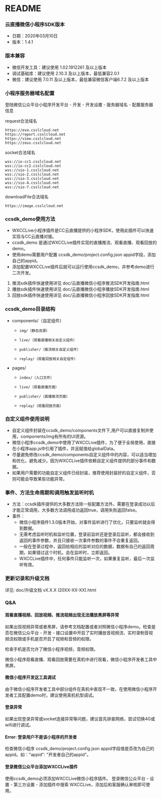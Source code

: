 # README

### 云直播微信小程序SDK版本
* 日期：2020年03月10日
* 版本：1.4.1

### 版本兼容
* 微信开发工具：建议使用 1.02.1912261 及以上版本
* 调试基础库：建议使用 2.10.3 及以上版本，最低兼容2.0.1
* 微信：建议使用 7.0.11 及以上版本，最低兼容微信客户端6.7.2 及以上版本

### 小程序服务器域名配置
登陆微信公众平台小程序开发平台 - 开发 - 开发设置 - 服务器域名 - 配置服务器信息

request合法域名
```
https://eva.csslcloud.net
https://report.csslcloud.net
https://view.csslcloud.net
https://zeus.csslcloud.net
```

socket合法域名
```
wss://io-cc1.csslcloud.net
wss://io-cc2.csslcloud.net
wss://sio-1.csslcloud.net
wss://sio-2.csslcloud.net
wss://sio-3.csslcloud.net
wss://sio-4.csslcloud.net
wss://sio-7.csslcloud.net
```

downloadFile合法域名
```
https://image.csslcloud.net
```
### ccsdk_demo使用方法
* WXCCLive小程序插件是CC云直播提供的小程序SDK，使用此插件可以快速实现与CC云直播对接。
* ccsdk_demo 是通过WXCCLive插件实现的直播推流、观看直播、观看回放的demo。
* 使用demo需要用户配置 ccsdk_demo/project.config.json appid字段，添加自己的appid。
* 添加配置WXCCLive插件后就可以运行使用ccsdk_demo，并参考demo进行二次开发。

1. 推流sdk插件快速使用详见 doc/云直播微信小程序推流SDK开发指南.html
2. 播放sdk插件快速使用详见 doc/云直播微信小程序播放SDK开发指南.html
3. 回放sdk插件快速使用详见 doc/云直播微信小程序回放SDK开发指南.html

### ccsdk_demo目录结构
* components/（自定组件）
    *     img/（静态资源）
    *     live/（观看直播相关自定义组件）
    *     publisher/（推流相关自定义组件）
    *     replay/（观看回放相关自定组件）
* pages/
    *     index/（入口文件）
    *     live/（观看直播页面）
    *     publisher/（直播推流页面）
    *     replay/（观看回放页面）

### 自定义组件使用说明
* 自定义组件封装在ccsdk_demo/components文件下,用户可以直接复制并使用，components/img有所有的UI资源。
* 微信小程序ccsdk_demo中使用了WXCCLive插件，为了便于全局使用，直接在小程序app.js中引用了插件，并且赋值给globalData。
* 尽量避免修改ccsdk_demo/components自定义组件中的内容，可以适当增加和优化，避免减少。因为WXCCLive插件依赖自定义组件提供的部分事件和数据。
* 如果用户需要的功能自定义组件已经封装，推荐使用封装好的自定义组件，否则可能会导致某些功能异常。

### 事件、方法生命周期和调用触发监听时机
* 方法：ccsdk插件提供的大多数方法除一些配置方法外，需要在登录成功以后才能正常调用，大多数方法调用成功返回true，调用失败返回false。
* 事件：
    * 微信小程序插件1.3.0版本开始，对事件监听进行了优化，只要监听就会得到数据。
    * 无需考虑监听时机和监听位置，登录前监听还是登录后监听，都会接收到返回的事件参数，并且只接收一次事件参数的事件不会重复返回。
    * 一般在登录过程中，返回给相应的监听对应的数据，数据有自己的返回周期，如果错过这个时机，会在监听时，立即返回。
    * WXCCLive插件中，任何事件只能监听一次，如果重复监听，最后一次监听有效。

### 更新记录和升级文档

详见: doc/升级文档 vX.X.X (20XX-XX-XX).html

### Q&A

#### 观看直播视频、回放视频、推流视频出现无法播放黑屏等异常
如果出现视频异常或者黑屏，请参考文档配置或者对照微信小程序demo。检查是否在微信公众平台 - 开发 - 接口设置中开启了实时播放音视频流、实时录制音视频流权限或手机是否开启了视频和音频的权限。

检查手机是否允许了微信小程序视频，音频权限。

微信小程序观看直播、观看回放需要在真机中进行观看，微信小程序开发者工具中黑屏。

#### 微信小程序开发这工具调试
由于微信小程序开发者工具中部分组件在真机中表现不一致，在使用微信小程序开发者工具配置demo时，建议使用真机机型调试。

#### 登录异常
如果出现登录异常或socket连接异常等问题，建议首先排查网络，尝试切换4G或wifi进行调试。

#### Error: 登录用户不是该小程序的开发者
检查微信小程序 ccsdk_demo/project.config.json appid字段值是否改为自己的appid。如："appid": "开发者自己的appid"。

#### 登录微信公众平台添加WXCCLive插件
使用ccsdk_demo必须添加WXCCLive微信小程序插件。
登录微信公众平台 - 设置 - 第三方设置 - 添加插件中搜索 WXCCLive，添加后和客服确认审核即可使用。


